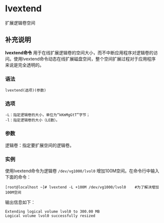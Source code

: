 #  lvextend

扩展逻辑卷空间

##  补充说明

**lvextend命令**
用于在线扩展逻辑卷的空间大小，而不中断应用程序对逻辑卷的访问。使用lvextend命令动态在线扩展磁盘空间，整个空间扩展过程对于应用程序来说是完全透明的。

###  语法

    
    
    lvextend(选项)(参数)
    

###  选项

    
    
    -L：指定逻辑卷的大小，单位为“kKmMgGtT”字节；
    -l：指定逻辑卷的大小（LE数）。
    

###  参数

逻辑卷：指定要扩展空间的逻辑卷。

###  实例

使用lvextend命令为逻辑卷 ` /dev/vg1000/lvol0 ` 增加100M空间。在命令行中输入下面的命令：

    
    
    [root@localhost ~]# lvextend -L +100M /dev/vg1000/lvol0    #为了解决增加100M空间
    

输出信息如下：

    
    
    Extending logical volume lvol0 to 300.00 MB  
    Logical volume lvol0 successfully resized
    

